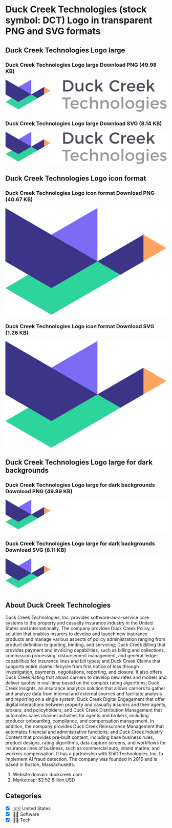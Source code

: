 # Duck Creek Technologies (stock symbol: DCT) Logo in transparent PNG and SVG formats

## Duck Creek Technologies Logo large

### Duck Creek Technologies Logo large Download PNG (49.98 KB)

![Duck Creek Technologies Logo large Download PNG (49.98 KB)](/img/orig/DCT_BIG-d4f55797.png)

### Duck Creek Technologies Logo large Download SVG (8.14 KB)

![Duck Creek Technologies Logo large Download SVG (8.14 KB)](/img/orig/DCT_BIG-bea5de81.svg)

## Duck Creek Technologies Logo icon format

### Duck Creek Technologies Logo icon format Download PNG (40.67 KB)

![Duck Creek Technologies Logo icon format Download PNG (40.67 KB)](/img/orig/DCT-d6e497e2.png)

### Duck Creek Technologies Logo icon format Download SVG (1.26 KB)

![Duck Creek Technologies Logo icon format Download SVG (1.26 KB)](/img/orig/DCT-339212f7.svg)

## Duck Creek Technologies Logo large for dark backgrounds

### Duck Creek Technologies Logo large for dark backgrounds Download PNG (49.89 KB)

![Duck Creek Technologies Logo large for dark backgrounds Download PNG (49.89 KB)](/img/orig/DCT_BIG.D-789cdd27.png)

### Duck Creek Technologies Logo large for dark backgrounds Download SVG (8.11 KB)

![Duck Creek Technologies Logo large for dark backgrounds Download SVG (8.11 KB)](/img/orig/DCT_BIG.D-4175ba56.svg)

## About Duck Creek Technologies

Duck Creek Technologies, Inc. provides software-as-a-service core systems to the property and casualty insurance industry in the United States and internationally. The company provides Duck Creek Policy, a solution that enables insurers to develop and launch new insurance products and manage various aspects of policy administration ranging from product definition to quoting, binding, and servicing; Duck Creek Billing that provides payment and invoicing capabilities, such as billing and collections, commission processing, disbursement management, and general ledger capabilities for insurance lines and bill types; and Duck Creek Claims that supports entire claims lifecycle from first notice of loss through investigation, payments, negotiations, reporting, and closure. It also offers Duck Creek Rating that allows carriers to develop new rates and models and deliver quotes in real-time based on the complex rating algorithms; Duck Creek Insights, an insurance analytics solution that allows carriers to gather and analyze data from internal and external sources and facilitate analysis and reporting on a single system; Duck Creek Digital Engagement that offer digital interactions between property and casualty insurers and their agents, brokers, and policyholders; and Duck Creek Distribution Management that automates sales channel activities for agents and brokers, including producer onboarding, compliance, and compensation management. In addition, the company provides Duck Creek Reinsurance Management that automates financial and administrative functions; and Duck Creek Industry Content that provides pre-built content, including base business rules, product designs, rating algorithms, data capture screens, and workflows for insurance lines of business, such as commercial auto, inland marine, and workers compensation. It has a partnership with Shift Technologies, Inc. to implement AI fraud detection. The company was founded in 2016 and is based in Boston, Massachusetts.

1. Website domain: duckcreek.com
2. Marketcap: $2.52 Billion USD


## Categories
- [x] 🇺🇸 United States
- [x] 👨‍💻 Software
- [x] 👩‍💻 Tech
